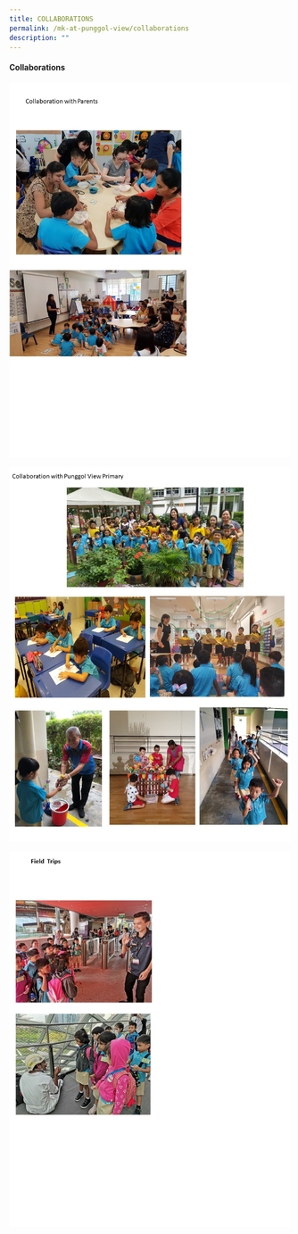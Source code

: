 ```yaml
---
title: COLLABORATIONS
permalink: /mk-at-punggol-view/collaborations
description: ""
---
```

#### Collaborations 

![](/images/Slide18.jpg)

![](/images/Slide19.jpg)

![](/images/Slide20.jpg)